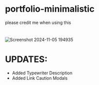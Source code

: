 # portfolio-minimalistic
please credit me when using this
#
![Screenshot 2024-11-05 194935](https://github.com/user-attachments/assets/e3f9771b-dec7-4f8e-bc1e-d43a7f9dd14e)

# UPDATES:
- Added Typewriter Description
- Added Link Caution Modals
